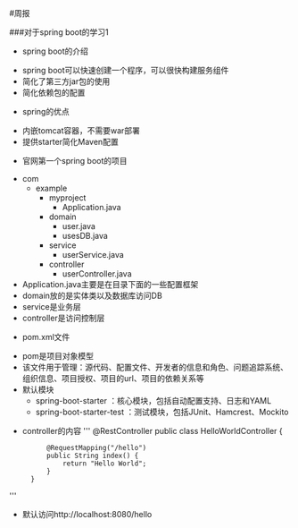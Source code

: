 #周报

###对于spring boot的学习1

+ spring boot的介绍
 - spring boot可以快速创建一个程序，可以很快构建服务组件
 - 简化了第三方jar包的使用
 - 简化依赖包的配置
+ spring的优点
 - 内嵌tomcat容器，不需要war部署
 - 提供starter简化Maven配置
+ 官网第一个spring boot的项目
 - com
 	  - example
 	  	 - myproject
 	  	 	 - Application.java 
 	  	 - domain
 	  	  	 - user.java
 	  	  	 - usesDB.java
 	  	 - service
 	  	     - userService.java
 	  	 - controller
 	  	     - userController.java 
 - Application.java主要是在目录下面的一些配置框架
 - domain放的是实体类以及数据库访问DB
 - service是业务层
 - controller是访问控制层
+ pom.xml文件
 - pom是项目对象模型
 - 该文件用于管理：源代码、配置文件、开发者的信息和角色、问题追踪系统、组织信息、项目授权、项目的url、项目的依赖关系等
 - 默认模块
 	- spring-boot-starter ：核心模块，包括自动配置支持、日志和YAML
 	- spring-boot-starter-test ：测试模块，包括JUnit、Hamcrest、Mockito
+ controller的内容
 '''
		@RestController
		public class HelloWorldController {   
		 
		    @RequestMapping("/hello")    
		    public String index() { 
		        return "Hello World";
		    }
		}
 '''
+ 默认访问http://localhost:8080/hello